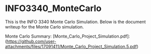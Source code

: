 # INFO3340_MonteCarlo
This is the INFO 3340 Monte Carlo Simulation. Below is the document writeup for the Monte Carlo simulation. 



Monte Carlo Summary:
[Monte_Carlo_Project_Simulation.pdf]: (https://github.com/user-attachments/files/17091411/Monte_Carlo_Project_Simulation.5.pdf)


